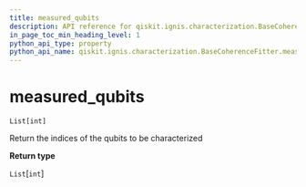 ```yaml
---
title: measured_qubits
description: API reference for qiskit.ignis.characterization.BaseCoherenceFitter.measured_qubits
in_page_toc_min_heading_level: 1
python_api_type: property
python_api_name: qiskit.ignis.characterization.BaseCoherenceFitter.measured_qubits
---
```


# measured\_qubits

<span id="qiskit.ignis.characterization.BaseCoherenceFitter.measured_qubits" />

`List[int]`

Return the indices of the qubits to be characterized

**Return type**

`List`\[`int`]


